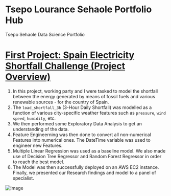 # Tsepo Lourance Sehaole Portfolio Hub
Tsepo Sehaole Data Science Portfolio 

# [First Project: Spain Electricity Shortfall Challenge (Project Overview)](https://github.com/Gabe-Maja/Load-Shortfall-Regression-Project.git)
  1. In this project, working party and I were tasked to model the shortfall between the energy generated by means of fossil fuels and various renewable sources - for the country of Spain. 
  2. The `load_shortfall_3h` (3-Hour Daily Shortfall) was modelled as a function of various city-specific weather features such as `pressure`, `wind speed`, `humidity`, etc.
  3. We then performed some Exploratory Data Analysis to get an understanding of the data.
  4. Feature Engineerning was then done to convert all non-numerical Features into numerical ones. The DateTime variable was used to engineer new Features.
  5. Multiple Linear Regression was used as a baseline model. We also made use of Decision Tree Regressor and Random Forest Regressor in order to reach the best model.
  6. The Model was then successfully deployed on an AWS EC2 instance. 
  Finally, we presented our Research findings and model to a panel of specialist. 
  
  
![image](https://user-images.githubusercontent.com/90627798/145718570-9251d52e-2283-41fb-97ca-a7b59c2b404b.png)
